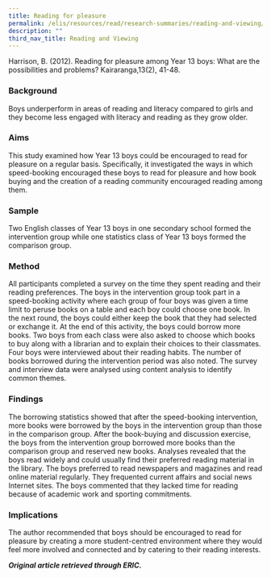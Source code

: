 ```yaml
---
title: Reading for pleasure
permalink: /elis/resources/read/research-summaries/reading-and-viewing/reading-for-pleasure/
description: ""
third_nav_title: Reading and Viewing
---
```

Harrison, B. (2012). Reading for pleasure among Year 13 boys: What are the possibilities and problems? Kairaranga,13(2), 41-48.

### Background

Boys underperform in areas of reading and literacy compared to girls and they become less engaged with literacy and reading as they grow older.

### Aims

This study examined how Year 13 boys could be encouraged to read for pleasure on a regular basis. Specifically, it investigated the ways in which speed-booking encouraged these boys to read for pleasure and how book buying and the creation of a reading community encouraged reading among them.

### Sample

Two English classes of Year 13 boys in one secondary school formed the intervention group while one statistics class of Year 13 boys formed the comparison group.

### Method

All participants completed a survey on the time they spent reading and their reading preferences. The boys in the intervention group took part in a speed-booking activity where each group of four boys was given a time limit to peruse books on a table and each boy could choose one book. In the next round, the boys could either keep the book that they had selected or exchange it. At the end of this activity, the boys could borrow more books. Two boys from each class were also asked to choose which books to buy along with a librarian and to explain their choices to their classmates. Four boys were interviewed about their reading habits. The number of books borrowed during the intervention period was also noted. The survey and interview data were analysed using content analysis to identify common themes.

### Findings

The borrowing statistics showed that after the speed-booking intervention, more books were borrowed by the boys in the intervention group than those in the comparison group. After the book-buying and discussion exercise, the boys from the intervention group borrowed more books than the comparison group and reserved new books. Analyses revealed that the boys read widely and could usually find their preferred reading material in the library. The boys preferred to read newspapers and magazines and read online material regularly. They frequented current affairs and social news Internet sites. The boys commented that they lacked time for reading because of academic work and sporting commitments.

### Implications

The author recommended that boys should be encouraged to read for pleasure by creating a more student-centred environment where they would feel more involved and connected and by catering to their reading interests.


_**Original article retrieved through ERIC.**_   

